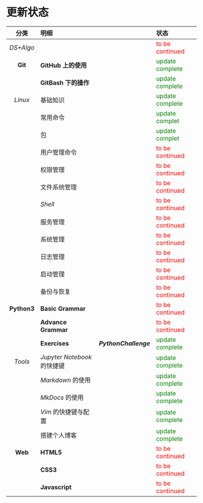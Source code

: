 # 更新状态

| 分类 | 明细 |  | 状态 |
| :---: | :--- | :--- | :--- |
| *DS+Algo* |  |  | <font color="red">to be continued</font> |
| **Git** | **GitHub 上的使用** |  | <font color="green">update complete</font> |
|  | **GitBash 下的操作** |  | <font color="green">update complete</font> |
| *Linux* | 基础知识 |  | <font color="green">update complete</font> |
|  | 常用命令 |  | <font color="green">update complet</font> |
|  | 包 |  | <font color="green">update complet</font> |
|  | 用户管理命令 |  | <font color="red">to be continued</font> |
|  | 权限管理 |  | <font color="red">to be continued</font> |
|  | 文件系统管理 |  | <font color="red">to be continued</font> |
|  | *Shell* |  | <font color="red">to be continued</font> |
|  | 服务管理 |  | <font color="red">to be continued</font> |
|  | 系统管理 |  | <font color="red">to be continued</font> |
|  | 日志管理 |  | <font color="red">to be continued</font> |
|  | 启动管理 |  | <font color="red">to be continued</font> |
|  | 备份与恢复 |  | <font color="red">to be continued</font> |
| **Python3** | **Basic Grammar** |  | <font color="red">to be continued</font> |
|  | **Advance Grammar** |  | <font color="red">to be continued</font> |
|  | **Exercises** | ***PythonChallenge*** | <font color="green">update complete</font> |
| *Tools* | *Jupyter Notebook* 的快捷键 |  | <font color="green">update complete</font> |
|  | *Markdown* 的使用 |  | <font color="green">update complete</font> |
|  | *MkDocs* 的使用 |  | <font color="green">update complete</font> |
|  | *Vim* 的快捷键与配置 |  | <font color="green">update complete</font> |
|  | 搭建个人博客 |  | <font color="green">update complete</font> |
| **Web** | **HTML5** |  | <font color="red">to be continued</font> |
|  | **CSS3** |  | <font color="red">to be continued</font> |
|  | **Javascript** |  | <font color="red">to be continued</font> |